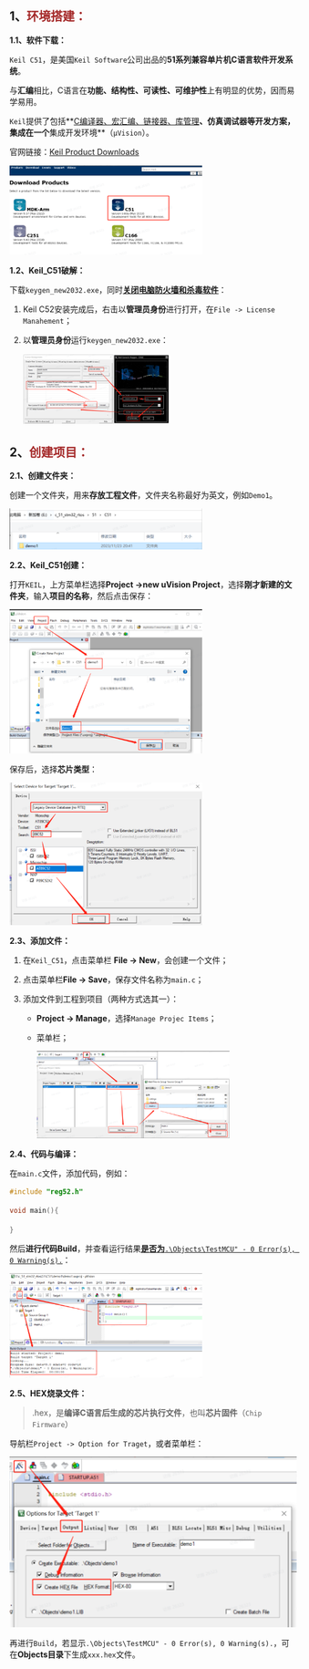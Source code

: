 ## 1、<span style="color:brown">环境搭建：</span>

**1.1、软件下载：**

`Keil C51`，是美国`Keil Software`公司出品的**51系列兼容单片机C语言软件开发系统**。

与**汇编**相比，C语言在**功能、结构性、可读性、可维护性**上有明显的优势，因而易学易用。

`Keil`提供了包括**<u>C编译器、宏汇编、链接器、库管理</u>**、**仿真调试器**等开发方案，集成在一个**集成开发环境**（`μVision`）。

官网链接：[Keil Product Downloads](https://www.keil.com/download/product/)

<img src="https://raw.githubusercontent.com/root-bine/image/main/Typora-image/MCU05.png" alt="image-20250908152649735" style="zoom: 33%;" />

**1.2、Keil_C51破解：**

下载`keygen_new2032.exe`，同时<u>**关闭电脑防火墙和杀毒软件**</u>：

1. Keil C52安装完成后，右击以**管理员身份**进行打开，在`File -> License Manahement`；

2. 以**管理员身份**运行`keygen_new2032.exe`：

   <img src="https://raw.githubusercontent.com/root-bine/image/main/Typora-image/MCU06.png" alt="image-20250908154649502" style="zoom: 25%;" />



## 2、<span style="color:brown">创建项目：</span>

**2.1、创建文件夹：**

创建一个文件夹，用来**存放工程文件**，文件夹名称最好为英文，例如`Demo1`。

<img src="https://raw.githubusercontent.com/root-bine/image/main/Typora-image/MCU07.png" alt="image-20250908155621822" style="zoom: 33%;" />

**2.2、Keil_C51创建：**

打开`KEIL`，上方菜单栏选择**Project ->new uVision Project**，选择**刚才新建的文件夹**，输入**项目的名称**，然后点击保存：

<img src="https://raw.githubusercontent.com/root-bine/image/main/Typora-image/MCU08.png" alt="image-20250908155853119" style="zoom: 33%;" />

保存后，选择**芯片类型**：

<img src="https://raw.githubusercontent.com/root-bine/image/main/Typora-image/MCU09.png" alt="image-20250908160435037" style="zoom: 33%;" />

**2.3、添加文件：**

1. 在`Keil_C51`，点击菜单栏 **File -> New**，会创建一个文件；

2. 点击菜单栏**File -> Save**，保存文件名称为`main.c`；

3. 添加文件到工程到项目（两种方式选其一）：

   - **Project -> Manage**，选择`Manage Projec Items`；

   - 菜单栏；

     <img src="https://raw.githubusercontent.com/root-bine/image/main/Typora-image/MCU10.png" alt="image-20250908160940689" style="zoom: 33%;" />

**2.4、代码与编译：**

在`main.c`文件，添加代码，例如：

```c
#include "reg52.h"

void main(){

}
```

然后**进行代码Build**，并查看运行结果<u>**是否为**`.\Objects\TestMCU" - 0 Error(s), 0 Warning(s).`</u>：

<img src="https://raw.githubusercontent.com/root-bine/image/main/Typora-image/MCU11.png" alt="image-20250908161640210" style="zoom: 33%;" />

**2.5、HEX烧录文件：**

> .hex，是**编译C语言后生成的芯片执行文件**，也叫**芯片固件**（`Chip Firmware`）

导航栏`Project -> Option for Traget`，或者菜单栏：

<img src="https://raw.githubusercontent.com/root-bine/image/main/Typora-image/MCU12.png" alt="image-20250908161918424" style="zoom:50%;" />

再进行`Build`，若显示`.\Objects\TestMCU" - 0 Error(s), 0 Warning(s).`，可在**Objects目录**下生成`xxx.hex`文件。